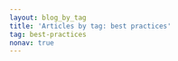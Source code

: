 ```yaml
---
layout: blog_by_tag
title: 'Articles by tag: best practices'
tag: best-practices
nonav: true
---
```

